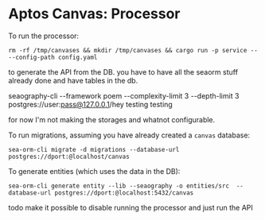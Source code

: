 # Aptos Canvas: Processor

To run the processor:
```
rm -rf /tmp/canvases && mkdir /tmp/canvases && cargo run -p service -- --config-path config.yaml
```

to generate the API from the DB. you have to have all the seaorm stuff already done and have tables in the db.

seaography-cli --framework poem --complexity-limit 3 --depth-limit 3 postgres://user:pass@127.0.0.1/hey testing testing

for now I'm not making the storages and whatnot configurable.

To run migrations, assuming you have already created a `canvas` database:
```
sea-orm-cli migrate -d migrations --database-url postgres://dport:@localhost/canvas
```

To generate entities (which uses the data in the DB):
```
sea-orm-cli generate entity --lib --seaography -o entities/src  --database-url postgres://dport:@localhost:5432/canvas
```

todo make it possible to disable running the processor and just run the API

